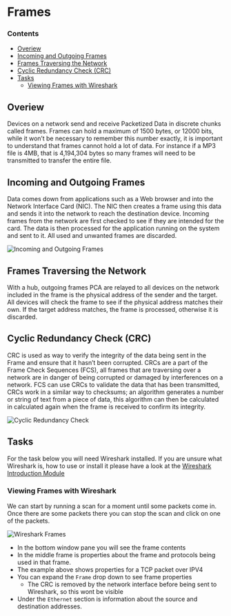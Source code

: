 # Frames
<!--TOC_START-->
### Contents
- [Overiew](#overiew)
- [Incoming and Outgoing Frames](#incoming-and-outgoing-frames)
- [Frames Traversing the Network](#frames-traversing-the-network)
- [Cyclic Redundancy Check (CRC)](#cyclic-redundancy-check-crc)
- [Tasks](#tasks)
	- [Viewing Frames with Wireshark](#viewing-frames-with-wireshark)

<!--TOC_END-->
## Overiew
Devices on a network send and receive Packetized Data in discrete chunks called frames.
Frames can hold a maximum of 1500 bytes, or 12000 bits, while it won’t be necessary to remember this number exactly, it is important to understand that frames cannot hold a lot of data.
For instance if a MP3 file is 4MB, that is 4,194,304 bytes so many frames will need to be transmitted to transfer the entire file.

## Incoming and Outgoing Frames
Data comes down from applications such as a Web browser and into the Network Interface Card (NIC).
The NIC then creates a frame using this data and sends it into the network to reach the destination device.
Incoming frames from the network are first checked to see if they are intended for the card.
The data is then processed for the application running on the system and sent to it.
All used and unwanted frames are discarded.

![Incoming and Outgoing Frames](https://lh3.googleusercontent.com/NpIQqDTiCzRZSeTXQ3j8N5832ewq2DKz559cwyYNfxU0WWo7UN1groARYNZwgaj-y-G1MTZcE13HzNQPQ4cyeRFUdOqgpFukLzsdYT8YtK4Zh07hojC_pS7ncQCiUhnDr5vCc_dSbC1kFfTcON5HJZcLePtZDzXS9SBoywxPUBHpIuIjAN19X2Fk3dk01MAOoxqwo_WhM2QLntbl97PuuAnRTxeBOUU6ENgks5D8nXPDMs4yxSb1IcJs4rx1fA_yUMvKW_LyOaAVGadM6gELWpQ95rhlVw94Y2qnMY5uVAEFZsXRG6H9z8XT_boip_pFJfmfcZWAQ1IBu-uC-7dQ7OWL3fhzGc_xQFJc8mTlK7lFZTzGwXgQJoG_sXoEwIomj6n9u-rBt9dfcFC26lY3Q-sHwrytCofzuhFAwUuVkLoxXb-QvCxJs1wVHLJTKjxOIuvWFxN5p0tdWdI79hOTZ6oKJnLm67cJTzaHnOgIdLXUkTirfSV7s-IMtjCz2E9ZFsKJgSTsLOC5IohYeFcFPfGE4_C8Nm1rhs9DSrQIVT8p0YYuXCxtT7s89__PZoal880KPnNgEKmp1dBJ6JRXUrcI97gSahP_wPIEJ0PRQlsputAhH5C15O2gV25BGTYiuyQkl5QI43JBa3ogiuYmVbH3OLiIgNiPumnVG7MjXAA8xi1xv5pGD6Z4ZuPCYQbyJWLv0-olmu8EgMQO2XLzzQ7OKwTK6zzeL4Y4D-loIxiLLspD=w716-h484-no)

## Frames Traversing the Network
With a hub, outgoing frames PCA are relayed to all devices on the network included in the frame is the physical address of the sender and the target.
All devices will check the frame to see if the physical address matches their own.
If the target address matches, the frame is processed, otherwise it is discarded.

## Cyclic Redundancy Check (CRC)
CRC is used as way to verify the integrity of the data being sent in the Frame and ensure that it hasn’t been corrupted.
CRCs are a part of the Frame Check Sequences (FCS), all frames that are traversing over a network are in danger of being corrupted or damaged by interferences on a network.
FCS can use CRCs to validate the data that has been transmitted, CRCs work in a similar way to checksums; an algorithm generates a number or string of text from a piece of data, this algorithm can then be calculated in calculated again when the frame is received to confirm its integrity.

![Cyclic Redundancy Check](https://lh3.googleusercontent.com/UaSVzouzhqyIat8pqoGfH_3mHy1-MBV3Fu0Y6xzC1y4yM8yWMgD8FvFgd2952s3ce1D7nGN-jIEuKms1XjwCB8fVQJRLblrZ2V5vdamEFQzU_SRzS90_ObvigD3QpLlFlGJ0kOTMVyb8ZNMpgzdyF5IUKdqaScshibwT8B8Uu2sT_jNiMcS3HhKUq6M0KUZKim4Dk0vtcmASNzP7DtT4zau4X4tk1mZ9CvxTDqQ9x2qsiCFIoMQtlYsCkxNi_qWXQru0de1y4yeeVmK7obeDYm04kKCTJcznPRk3l0gdn9_xWx6FnrRH7Tkss42Vvit98cB_2kPCPY0G6a1DQaDyGcFEyggbw6K7foxdMNFerr5Rfh_YzYCTmjeAr6xmHClWt5f_U2KXgYaBLU2lrApBrGNU57Wm4_5I0bITzkA-dRCOx4bTG9d1kY5hKT6T8UL0ThMXW9YQL3LdwyDv5hAAOCXUhflEqxytwEM0fp6qOEp5xvZL_JdlNe2P8DjuICTLXBZ3RXCIIrqzUKLAAGHfgb_VaGyYy_GviC0534GQdAIdHTZS-QOy252Gpbn8PxSMDWLCxx6ADpldW7--g8_QtunlerwNV4ILXM9tqyXXPVVla5OKGBd-jLEg1Z3JFkK2gts7OegiM-I1uKKxGdR8A3mvgpZZfL0jxPz1azt6sPj1nBpjBvbfZPSFE_2hqjohLm0zL07OipEOpptUxZSyMdlou-kaAS2ERLkLmGBnfCpgGDvd=w1278-h411-no)

## Tasks
For the task below you will need Wireshark installed.
If you are unsure what Wireshark is, how to use or install it please have a look at the [Wireshark Introduction Module](/topics/wireshark/modules/introduction)
### Viewing Frames with Wireshark
We can start by running a scan for a moment until some packets come in.
Once there are some packets there you can stop the scan and click on one of the packets.

![Wireshark Frames](https://lh3.googleusercontent.com/dibVkV243q_w-BgH7Iwv4-55mJ--drOww0I1EQct98MR7l8sOH47hYx-LFpMm2Lm79d6Vsb8sBdvawUzSNf4bZPt1A-fk2lLwwhmVBUzPnnZzlv1rWxqUz0EXwrbaGa5-krA_PPBR9v3EIEzMe4TyRQEB4Zq16-C3ma7znaNSpz1sPlwfTrcY05JQ0U9cLFzBiBkCg0NXuBEvLm3kuDyGcO1A996ZfyNHLDK2Ngck6nLvBw5OGqCNuCINQlQUtwaPgwl13DV_zOUG8aSfHJIoUkHmZee8_7hoiH61d_10Lhgh6DjRhDX0SBbmJ2rqe6IMyJUxnzeewI2zWFzWAS2YGV0OW7xttHgBAlQIzrYdZ7vlHHsYje4Qy3Eli3uiwOCL7LMzPJyKhka8bKRTpKhude50RUYfP2Ymx8haT6jsCxZ_21iiNWafe1vqDA1QOBFT8jxXyUP0DgJCftPqBnJMgWJ5MXZ5ff3RaBn6bfz4X0FdRDUBgcwmtc-nvfBy_XtACdwVC_70tg8D6KB_AuxxBATmgBO-pAI_a4bZzLftfNtj9ZnDaXYFQ_SngdQwiwdDasrXCv115cTAxR2stiZBXWG6Yi6t1dRB4BImBuFWOK35xDNaRRJTQbwjc11ZF7ii0stdKlzywmyPLEn9OFmdmCRBwR_S23sbQcmvWqivM8xwf4WVj3AFeJOCzsY_NjcvwzjEYwjj6ycgax7S34Z_EVTywHFtAfEBgGkE571F_RR8bba=w1102-h430-no)

- In the bottom window pane you will see the frame contents
- In the middle frame is properties about the frame and protocols being used in that frame.
- The example above shows properties for a TCP packet over IPV4
- You can expand the `Frame` drop down to see frame properties
    - The CRC is removed by the network interface before being sent to Wireshark, so this wont be visible
- Under the `Ethernet` section is information about the source and destination addresses.
